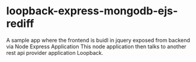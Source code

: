 # loopback-express-mongodb-ejs-rediff
A sample app where the frontend is buidl in jquery exposed from backend via Node Express Application This node application then talks to another rest api provider application Loopback.
